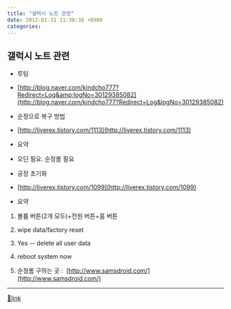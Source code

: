 ```yaml
---
title: "갤럭시 노트 관련"
date: 2012-01-31 11:38:38 +0900
categories: 
---
```

  

갤럭시 노트 관련
---------

- 루팅
- [http://blog.naver.com/kindcho777?Redirect=Log&amp;logNo=30129385082](http://blog.naver.com/kindcho777?Redirect=Log&logNo=30129385082)

- 순정으로 복구 방법
- [http://liverex.tistory.com/1113](http://liverex.tistory.com/1113)
- 요약
- 오딘 필요. 순정롬 필요



- 공장 초기화
- [http://liverex.tistory.com/1099](http://liverex.tistory.com/1099)
- 요약



1. 볼륨 버튼(2개 모두)+전원 버튼+홈 버튼
2. wipe data/factory reset
3. Yes -- delete all user data
4. reboot system now

4. 순정롬 구하는 곳 : 
[http://www.samsdroid.com/](http://www.samsdroid.com/)
  


  ***
[🔗link](http://www.mins01.com/mh/tech/read/756)